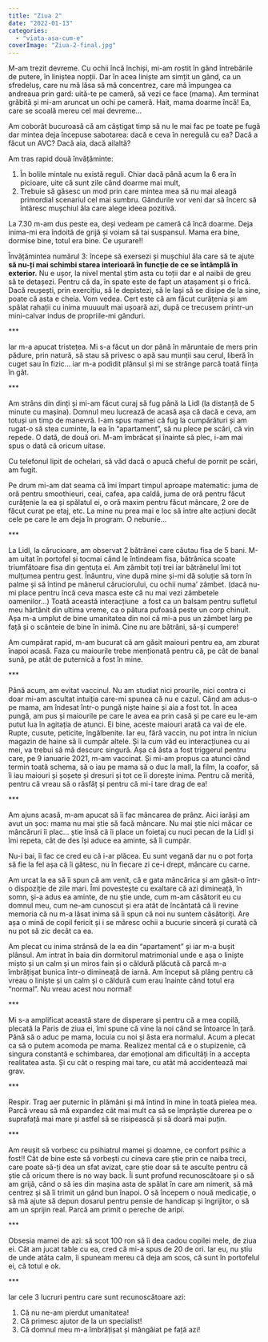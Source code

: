 ```yaml
---
title: "Ziua 2"
date: "2022-01-13"
categories: 
  - "viata-asa-cum-e"
coverImage: "Ziua-2-final.jpg"
---
```


M-am trezit devreme. Cu ochii încă închiși, mi-am rostit în gând întrebările de putere, în liniștea nopții. Dar în acea liniște am simțit un gând, ca un sfredeluș, care nu mă lăsa să mă concentrez, care mă împungea ca andreaua prin gard: uită-te pe cameră, să vezi ce face (mama). Am terminat grăbită și mi-am aruncat un ochi pe cameră. Hait, mama doarme încă! Ea, care se scoală mereu cel mai devreme...

Am coborât bucuroasă că am câștigat timp să nu le mai fac pe toate pe fugă dar mintea deja începuse sabotarea: dacă e ceva în neregulă cu ea? Dacă a făcut un AVC? Dacă aia, dacă ailaltă?

Am tras rapid două învățăminte:

1. În bolile mintale nu există reguli. Chiar dacă până acum la 6 era în picioare, uite că sunt zile când doarme mai mult,
2. Trebuie să găsesc un mod prin care mintea mea să nu mai aleagă primordial scenariul cel mai sumbru. Gândurile vor veni dar să încerc să întăresc mușchiul ăla care alege ideea pozitivă.

La 7.30 m-am dus peste ea, deși vedeam pe cameră că încă doarme. Deja inima-mi era îndoită de grijă și voiam să tai suspansul. Mama era bine, dormise bine, totul era bine. Ce ușurare!!

Învățămintea numărul 3: începe să exersezi și mușchiul ăla care să te ajute **să nu-ți mai schimbi starea interioară în funcție de ce se întâmplă în exterior.** Nu e ușor, la nivel mental știm asta cu toții dar e al naibii de greu să te detașezi. Pentru că da, în spate este de fapt un atașament și o frică. Dacă reușești, prin exercițiu, să le depistezi, să le lași să se disipe de la sine, poate că asta e cheia. Vom vedea. Cert este că am făcut curățenia și am spălat rahații cu inima muuuult mai ușoară azi, după ce trecusem printr-un mini-calvar indus de propriile-mi gânduri.

\*\*\*

Iar m-a apucat tristețea. Mi s-a făcut un dor până în măruntaie de mers prin pădure, prin natură, să stau să privesc o apă sau munții sau cerul, liberă în cuget sau în fizic... iar m-a podidit plânsul și mi se strânge parcă toată ființa în gât.

\*\*\*

Am strâns din dinți și mi-am făcut curaj să fug până la Lidl (la distanță de 5 minute cu mașina). Domnul meu lucrează de acasă așa că dacă e ceva, am totuși un timp de manevră. I-am spus mamei că fug la cumpărături și am rugat-o să stea cuminte, la ea în “apartament”, să nu plece pe scări, că vin repede. O dată, de două ori. M-am îmbrăcat și înainte să plec, i-am mai spus o dată că oricum uitase.

Cu telefonul lipit de ochelari, să văd dacă o apucă cheful de pornit pe scări, am fugit.

Pe drum mi-am dat seama că îmi împart timpul aproape matematic: juma de oră pentru smoothieuri, ceai, cafea, apa caldă, juma de oră pentru făcut curățenie la ea și spălatul ei, o oră maxim pentru făcut mâncare, 2 ore de făcut curat pe etaj, etc. La mine nu prea mai e loc să intre alte acțiuni decât cele pe care le am deja în program. O nebunie…

\*\*\*

La Lidl, la cărucioare, am observat 2 bătrânei care căutau fisa de 5 bani. M-am uitat în portofel și tocmai când le întindeam fisa, bătrânica scoate triumfătoare fisa din gentuța ei. Am zâmbit toți trei iar bătrânelul îmi tot mulțumea pentru gest. Înăuntru, vine după mine și-mi dă soluție să torn în palme și să întind pe mânerul căruciorului, cu ochii numa’ zâmbet. (dacă nu-mi place pentru încă ceva masca este că nu mai vezi zâmbetele oamenilor…) Toată această interacțiune  a fost ca un balsam pentru sufletul meu hărtănit din ultima vreme, ca o pătura pufoasă peste un corp chinuit. Așa m-a umplut de bine umanitatea din noi că mi-a pus un zâmbet larg pe față și o scânteie de bine în inimă. Cine nu are bătrâni, să-și cumpere!

Am cumpărat rapid, m-am bucurat că am găsit maiouri pentru ea, am zburat înapoi acasă. Faza cu maiourile trebe menționată pentru că, pe cât de banal sună, pe atât de puternică a fost în mine. 

\*\*\*

Până acum, am evitat vaccinul. Nu am studiat nici prourile, nici contra ci doar mi-am ascultat intuiția care-mi spunea că nu e cazul. Când am adus-o pe mama, am îndesat într-o pungă niște haine și aia a fost tot. În acea pungă, am pus și maiourile pe care le avea ea prin casă și pe care eu le-am putut lua în agitația de atunci. Ei bine, aceste maiouri arată ca vai de ele. Rupte, cusute, peticite, îngălbenite. Iar eu, fără vaccin, nu pot intra în niciun magazin de haine să îi cumpăr altele. Și la cum văd eu interacțiunea cu ai mei, va trebui să mă descurc singură. Așa că ăsta a fost triggerul pentru care, pe 9 ianuarie 2021, m-am vaccinat. Și mi-am propus ca atunci când termin toată schema, să o iau pe mama să o duc la mall, la film, la coafor, să îi iau maiouri și șoșete și dresuri și tot ce îi dorește inima. Pentru că merită, pentru că vreau să o răsfăț și pentru că mi-i tare drag de ea!

\*\*\*

Am ajuns acasă, m-am apucat să îi fac mâncarea de prânz. Aici iarăși am avut un șoc: mama nu mai știe să facă mâncare. Nu mai știe nici măcar ce mâncăruri îi plac... știe însă că îi place un foietaj cu nuci pecan de la Lidl și îmi repeta, cât de des își aduce ea aminte, să îi cumpăr. 

Nu-i bai, îi fac ce cred eu că i-ar plăcea. Eu sunt vegană dar nu o pot forța să fie la fel așa că îi gătesc, nu în fiecare zi ce-i drept, mâncare cu carne. 

Am urcat la ea să îi spun că am venit, că e gata mâncărica și am găsit-o într-o dispoziție de zile mari. Îmi povestește cu exaltare că azi dimineață, în somn, și-a adus ea aminte, de nu știe unde, cum m-am căsătorit eu cu domnul meu, cum ne-am cunoscut și era atât de încântată că îi revine memoria că nu m-a lăsat inima să îi spun că noi nu suntem căsătoriți. Are așa o mină de copil fericit și i se măresc ochii a bucurie sinceră și curată că nu pot să zic decât ca ea. 

Am plecat cu inima strânsă de la ea din “apartament” și iar m-a bușit plânsul. Am intrat în baia din dormitorul matrimonial unde e așa o liniște mișto și un calm și un miros fain și o căldură plăcută că parcă m-a îmbrățișat bunica într-o dimineață de iarnă. Am început să plâng pentru că vreau o liniște și un calm și o căldură cum erau înainte când totul era “normal”. Nu vreau acest nou normal!

\*\*\*

Mi s-a amplificat această stare de disperare și pentru că a mea copilă, plecată la Paris de ziua ei, îmi spune că vine la noi când se întoarce în țară. Până să o aduc pe mama, locuia cu noi și ăsta era normalul. Acum a plecat ca să o putem acomoda pe mama. Realizez mental că e o stupizenie, că singura constantă e schimbarea, dar emoțional am dificultăți în a accepta realitatea asta. Și cu cât o resping mai tare, cu atât mă accidentează mai grav.

\*\*\*

Respir. Trag aer puternic în plămâni și mă întind în mine în toată pielea mea. Parcă vreau să mă expandez cât mai mult ca să se împrăștie durerea pe o suprafață mai mare și astfel să se risipească și să doară mai puțin. 

\*\*\*

Am reușit să vorbesc cu psihiatrul mamei și doamne, ce confort psihic a fost!! Cât de bine este să vorbești cu cineva care știe prin ce naiba treci, care poate să-ți dea un sfat avizat, care știe doar să te asculte pentru că știe că oricum there is no way back. Îi sunt profund recunoscătoare și o să am grijă, când o să ies din mașina asta de spălat în care am nimerit, să mă centrez și să îi trimit un gând bun înapoi. O să începem o nouă medicație, o să mă ajute să depun dosarul pentru pensie de handicap și îngrijitor, o să am un sprijin real. Parcă am primit o pereche de aripi.

\*\*\*

Obsesia mamei de azi: să scot 100 ron să îi dea cadou copilei mele, de ziua ei. Cât am jucat table cu ea, cred că mi-a spus de 20 de ori. Iar eu, nu știu de unde atâta calm, îi spuneam mereu că deja am scos, că sunt în portofelul ei, că totul e ok.

\*\*\*

Iar cele 3 lucruri pentru care sunt recunoscătoare azi:

1. Că nu ne-am pierdut umanitatea!
2. Că primesc ajutor de la un specialist!
3. Că domnul meu m-a îmbrățișat și mângâiat pe față azi!
